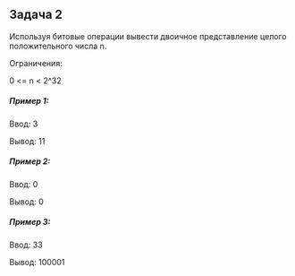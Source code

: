 ## Задача 2

Используя битовые операции вывести двоичное представление целого положительного числа n. 

Ограничения:

0 <= n < 2^32

##### Пример 1:

Ввод: 3

Вывод: 11

##### Пример 2:

Ввод: 0

Вывод: 0

##### Пример 3:

Ввод: 33

Вывод: 100001
